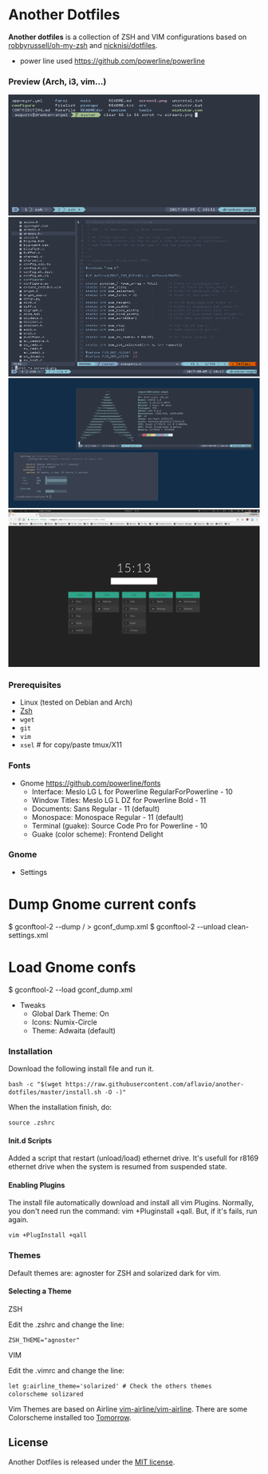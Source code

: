 # Another Dotfiles


__Another dotfiles__ is a collection of ZSH and VIM configurations based on [robbyrussell/oh-my-zsh](https://github.com/robbyrussell/oh-my-zsh) and [nicknisi/dotfiles](https://github.com/nicknisi/dotfiles). 

* power line used
https://github.com/powerline/powerline

### Preview (Arch, i3, vim...)

![screen 1](https://raw.githubusercontent.com/aflavio/another-dotfiles/master/imgs/screen1.png)
![screen 2](https://raw.githubusercontent.com/aflavio/another-dotfiles/master/imgs/screen2.png)
![screen 3](https://raw.githubusercontent.com/aflavio/another-dotfiles/master/imgs/screen3.png)
![screen 4](https://raw.githubusercontent.com/aflavio/another-dotfiles/master/imgs/screen4.png)


### Prerequisites

* Linux (tested on Debian and Arch)
* [Zsh](http://www.zsh.org)
* `wget`
* `git`
* `vim`
* `xsel` # for copy/paste tmux/X11

### Fonts ###

* Gnome
    https://github.com/powerline/fonts
    * Interface: Meslo LG L for Powerline RegularForPowerline - 10
    * Window Titles: Meslo LG L DZ for Powerline Bold - 11
    * Documents: Sans Regular - 11 (default)
    * Monospace: Monospace Regular - 11 (default)
    * Terminal (guake): Source Code Pro for Powerline - 10 
    * Guake (color scheme): Frontend Delight

### Gnome ###

* Settings

# Dump Gnome current confs
$ gconftool-2 --dump / > gconf_dump.xml
$ gconftool-2 --unload clean-settings.xml

# Load Gnome confs
$ gconftool-2 --load gconf_dump.xml

* Tweaks
    * Global Dark Theme: On
    * Icons: Numix-Circle
    * Theme: Adwaita (default)

### Installation

Download the following install file and run it. 

```shell
bash -c "$(wget https://raw.githubusercontent.com/aflavio/another-dotfiles/master/install.sh -O -)"
```
 When the installation finish, do:
 
 ```shell
source .zshrc
```
 
#### Init.d Scripts
Added a script that restart (unload/load) ethernet drive. It's usefull for r8169 ethernet drive when the system is resumed from suspended state.

#### Enabling Plugins

The install file automatically download and install all vim Plugins. Normally, you don't need run the command: vim +Pluginstall +qall. But, if it's fails, run again. 

```shell
vim +PlugInstall +qall
```

### Themes

Default themes are: agnoster for ZSH and solarized dark for vim. 

#### Selecting a Theme

ZSH

Edit the .zshrc and change the line:

```shell
ZSH_THEME="agnoster"
```

VIM

Edit the .vimrc and change the line:

```shell
let g:airline_theme='solarized' # Check the others themes
colorscheme solizared 
```

Vim Themes are based on Airline [vim-airline/vim-airline](https://github.com/vim-airline/vim-airline). There are some Colorscheme installed too [Tomorrow](https://github.com/chriskempson/tomorrow-theme). 


## License

Another Dotfiles is released under the [MIT license](https://raw.githubusercontent.com/aflavio/another-dotfiles/master/LICENSE).
